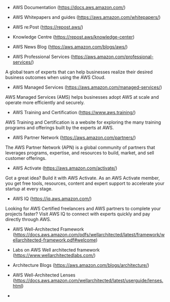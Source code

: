 - AWS Documentation (https://docs.aws.amazon.com/)

- AWS Whitepapers and guides (https://aws.amazon.com/whitepapers/)

- AWS re:Post (https://repost.aws/)

- Knowledge Centre (https://repost.aws/knowledge-center)

- AWS News Blog (https://aws.amazon.com/blogs/aws/)

- AWS Professional Services (https://aws.amazon.com/professional-services/)

A global team of experts that can help businesses realize their desired business outcomes when using the AWS Cloud.
  
- AWS Managed Services (https://aws.amazon.com/managed-services/)

AWS Managed Services (AMS) helps businesses adopt AWS at scale and operate more efficiently and securely.

- AWS Training and Certification (https://www.aws.training/)

AWS Training and Certification is a website for exploring the many training programs and offerings built by the experts at AWS.

- AWS Partner Network (https://aws.amazon.com/partners/)

The AWS Partner Network (APN) is a global community of partners that leverages programs, expertise, and resources to build, market, and sell customer offerings.

- AWS Activate (https://aws.amazon.com/activate/)

Got a great idea? Build it with AWS Activate. As an AWS Activate member, you get free tools, resources, content and expert support to accelerate your startup at every stage. 

- AWS IQ (https://iq.aws.amazon.com/)

Looking for AWS Certified freelancers and AWS partners to complete your projects faster? Visit AWS IQ to connect with experts quickly and pay directly through AWS. 

- AWS Well-Architected Framework (https://docs.aws.amazon.com/pdfs/wellarchitected/latest/framework/wellarchitected-framework.pdf#welcome) 

- Labs on AWS Well architected framework (https://www.wellarchitectedlabs.com/)

- Architecture Blogs (https://aws.amazon.com/blogs/architecture/)

- AWS Well-Architected Lenses (https://docs.aws.amazon.com/wellarchitected/latest/userguide/lenses.html)

- 
